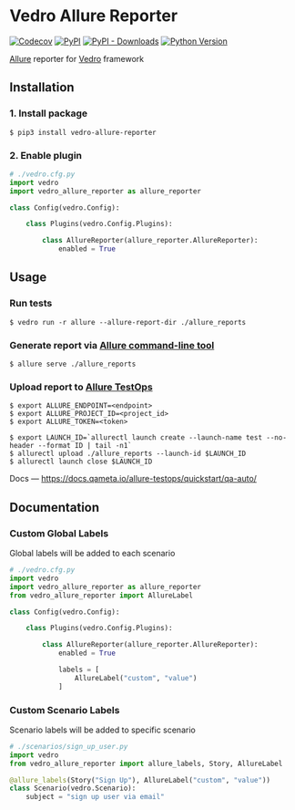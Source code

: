 # Vedro Allure Reporter

[![Codecov](https://img.shields.io/codecov/c/github/nikitanovosibirsk/vedro-allure-reporter/master.svg?style=flat-square)](https://codecov.io/gh/nikitanovosibirsk/vedro-allure-reporter)
[![PyPI](https://img.shields.io/pypi/v/vedro-allure-reporter.svg?style=flat-square)](https://pypi.python.org/pypi/vedro-allure-reporter/)
[![PyPI - Downloads](https://img.shields.io/pypi/dm/vedro-allure-reporter?style=flat-square)](https://pypi.python.org/pypi/vedro-allure-reporter/)
[![Python Version](https://img.shields.io/pypi/pyversions/vedro-allure-reporter.svg?style=flat-square)](https://pypi.python.org/pypi/vedro-allure-reporter/)

[Allure](https://docs.qameta.io/allure/) reporter for [Vedro](https://vedro.io/) framework

## Installation

### 1. Install package

```shell
$ pip3 install vedro-allure-reporter
```

### 2. Enable plugin

```python
# ./vedro.cfg.py
import vedro
import vedro_allure_reporter as allure_reporter

class Config(vedro.Config):

    class Plugins(vedro.Config.Plugins):

        class AllureReporter(allure_reporter.AllureReporter):
            enabled = True
```

## Usage

### Run tests

```shell
$ vedro run -r allure --allure-report-dir ./allure_reports
```

### Generate report via [Allure command-line tool](https://docs.qameta.io/allure/#_installing_a_commandline)

```shell
$ allure serve ./allure_reports
```

### Upload report to [Allure TestOps](https://docs.qameta.io/allure-testops/)

```shell
$ export ALLURE_ENDPOINT=<endpoint>
$ export ALLURE_PROJECT_ID=<project_id>
$ export ALLURE_TOKEN=<token>

$ export LAUNCH_ID=`allurectl launch create --launch-name test --no-header --format ID | tail -n1`
$ allurectl upload ./allure_reports --launch-id $LAUNCH_ID
$ allurectl launch close $LAUNCH_ID
```

Docs — https://docs.qameta.io/allure-testops/quickstart/qa-auto/

## Documentation

### Custom Global Labels

Global labels will be added to each scenario

```python
# ./vedro.cfg.py
import vedro
import vedro_allure_reporter as allure_reporter
from vedro_allure_reporter import AllureLabel

class Config(vedro.Config):

    class Plugins(vedro.Config.Plugins):

        class AllureReporter(allure_reporter.AllureReporter):
            enabled = True

            labels = [
                AllureLabel("custom", "value")
            ]
```

### Custom Scenario Labels

Scenario labels will be added to specific scenario

```python
# ./scenarios/sign_up_user.py
import vedro
from vedro_allure_reporter import allure_labels, Story, AllureLabel

@allure_labels(Story("Sign Up"), AllureLabel("custom", "value"))
class Scenario(vedro.Scenario):
    subject = "sign up user via email"

```
